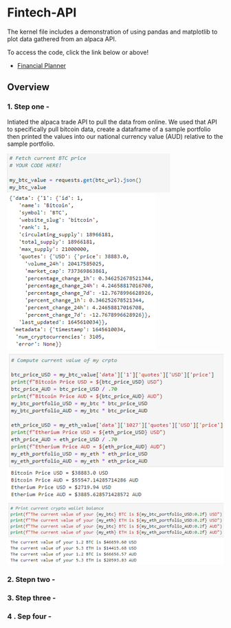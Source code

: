 # Fintech-API


The kernel file includes a demonstration of using pandas and matplotlib to plot data gathered from an alpaca API.

To access the code, click the link below or above!  

- [Financial Planner](https://github.com/muramemory/Fintech-API/blob/main/financial_planner.ipynb)


## Overview

### 1. Step one - 

Intiated the alpaca trade API to pull the data from online. We used that API to specifically pull bitcoin data, create a dataframe of a sample portfolio then printed the values into our national currency value (AUD) relative to the sample portfolio.

![image_add](Images/bitcoin_fetch_code.png)
![image_add](Images/API_data.png)
![image_add](Images/compute_crypto_values.png)
![image_add](Images/crypto_portfolio.png)


### 2. Stepn two - 
### 3. Step three -
###  4 . Sep four - 
